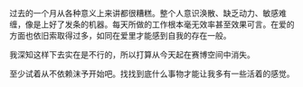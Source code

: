 过去的一个月从各种意义上来讲都很糟糕。整个人意识涣散、缺乏动力、敏感难缠，像是上好了发条的机器。每天所做的工作根本毫无效率甚至效果可言。在爱的方面也依旧索取得过多，如同在爱里才能感到自我的存在一般。

我深知这样下去实在是不行的，所以打算从今天起在赛博空间中消失。

至少试着从不依赖沫予开始吧。找找到底什么事物才能让我多有一些活着的感觉。

